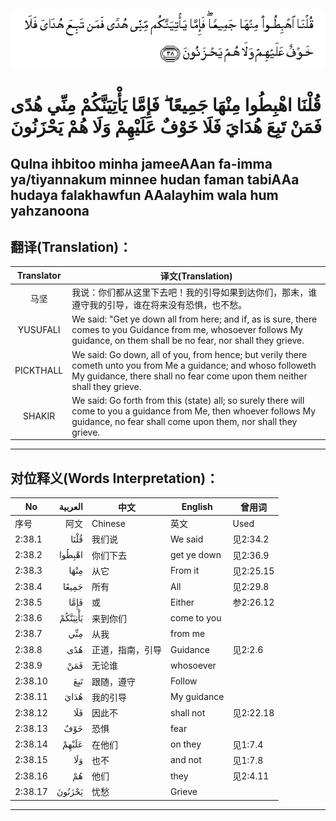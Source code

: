 ![002:038](images/002_038.gif)

#  قُلْنَا اهْبِطُوا مِنْهَا جَمِيعًا ۖ فَإِمَّا يَأْتِيَنَّكُمْ مِنِّي هُدًى فَمَنْ تَبِعَ هُدَايَ فَلَا خَوْفٌ عَلَيْهِمْ وَلَا هُمْ يَحْزَنُونَ 

## Qulna ihbitoo minha jameeAAan fa-imma ya/tiyannakum minnee hudan faman tabiAAa hudaya falakhawfun AAalayhim wala hum yahzanoona

## 翻译(Translation)：

| Translator | 译文(Translation)                                            |
| :--------: | ------------------------------------------------------------ |
|    马坚    | 我说：你们都从这里下去吧！我的引导如果到达你们，那末，谁遵守我的引导，谁在将来没有恐惧，也不愁。 |
|  YUSUFALI  | We said: "Get ye down all from here; and if, as is sure, there comes to you Guidance from me, whosoever follows My guidance, on them shall be no fear, nor shall they grieve. |
| PICKTHALL  | We said: Go down, all of you, from hence; but verily there cometh unto you from Me a guidance; and whoso followeth My guidance, there shall no fear come upon them neither shall they grieve. |
|   SHAKIR   | We said: Go forth from this (state) all; so surely there will come to you a guidance from Me, then whoever follows My guidance, no fear shall come upon them, nor shall they grieve. |

---

## 对位释义(Words Interpretation)：

| No      | العربية | 中文             | English     | 曾用词    |
| ------- | ------: | ---------------- | ----------- | --------- |
| 序号    |    阿文 | Chinese          | 英文        | Used      |
| 2:38.1  |    قُلْنَا | 我们说           | We said     | 见2:34.2  |
| 2:38.2  |  اهْبِطُوا | 你们下去         | get ye down | 见2:36.9  |
| 2:38.3  |    مِنْهَا | 从它             | From it     | 见2:25.15 |
| 2:38.4  |   جَمِيعًا | 所有             | All         | 见2:29.8  |
| 2:38.5  |    فَإِمَّا | 或               | Either      | 参2:26.12 |
| 2:38.6  | يَأْتِيَنَّكُمْ | 来到你们         | come to you |           |
| 2:38.7  |     مِنِّي | 从我             | from me     |           |
| 2:38.8  |     هُدًى | 正道，指南，引导 | Guidance    | 见2:2.6   |
| 2:38.9  |     فَمَنْ | 无论谁           | whosoever   |           |
| 2:38.10 |     تَبِعَ | 跟随，遵守       | Follow      |           |
| 2:38.11 |    هُدَايَ | 我的引导         | My guidance |           |
| 2:38.12 |     فَلَا | 因此不           | shall not   | 见2:22.18 |
| 2:38.13 |     خَوْفٌ | 恐惧             | fear        |           |
| 2:38.14 |   عَلَيْهِمْ | 在他们           | on they     | 见1:7.4   |
| 2:38.15 |     وَلَا | 也不             | and not     | 见1:7.8   |
| 2:38.16 |      هُمْ | 他们             | they        | 见2:4.11  |
| 2:38.17 |  يَحْزَنُونَ | 忧愁             | Grieve      |           |

---
